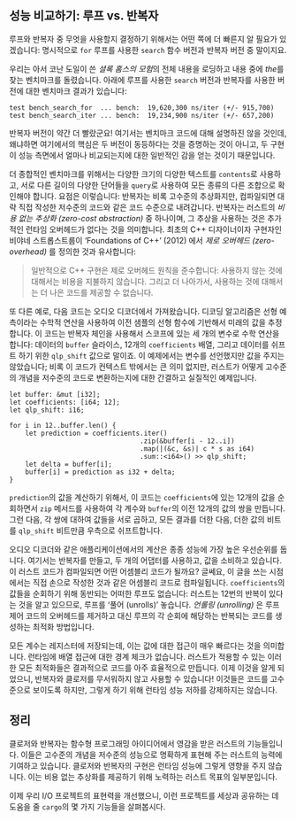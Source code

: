 ## 성능 비교하기: 루프 vs. 반복자

루프와 반복자 중 무엇을 사용할지 결정하기 위해서는 어떤 쪽에 더
빠른지 알 필요가 있겠습니다: 명시적으로 `for` 루프를 사용한 `search`
함수 버전과 반복자 버전 중 말이지요.

우리는 아서 코난 도일이 쓴 *셜록 홈스의 모험*의 전체
내용을 로딩하고 내용 중에 *the*를 찾는 벤치마크를 돌렸습니다.
아래에 루프를 사용한 `search` 버전과 반복자를 사용한 버전에
대한 벤치마크 결과가 있습니다:

```text
test bench_search_for  ... bench:  19,620,300 ns/iter (+/- 915,700)
test bench_search_iter ... bench:  19,234,900 ns/iter (+/- 657,200)
```

반복자 버전이 약간 더 빨랐군요! 여기서는 벤치마크 코드에 대해 설명하진 않을 것인데,
왜냐하면 여기에서의 핵심은 두 버전이 동등하다는 것을 증명하는 것이 아니고,
두 구현이 성능 측면에서 얼마나 비교되는지에 대한 일반적인 감을 얻는 것이기
때문입니다.

더 종합적인 벤치마크를 위해서는 다양한 크기의 다양한 텍스트를
`contents`로 사용하고, 서로 다른 길이의 다양한 단어들을 `query`로
사용하여 모든 종류의 다른 조합으로 확인해야 합니다. 요점은 이렇습니다:
반복자는 비록 고수준의 추상화지만, 컴파일되면 대략 직접 작성한 저수준의
코드와 같은 코드 수준으로 내려갑니다. 반복자는 러스트의 *비용 없는 추상화 (zero-cost abstraction)*
중 하나이며, 그 추상을 사용하는 것은 추가적인 런타임 오버헤드가
없다는 것을 의미합니다. 최초의 C++ 디자이너이자 구현자인 비야네 스트롭스트룹이
‘Foundations of C++’ (2012) 에서 *제로 오버헤드 (zero-overhead)* 를
정의한 것과 유사합니다:

> 일반적으로 C++ 구현은 제로 오버헤드 원칙을 준수합니다: 사용하지 않는 것에
> 대해서는 비용을 지불하지 않습니다. 그리고 더 나아가서, 사용하는 것에 대해서는
> 더 나은 코드를 제공할 수 없습니다.

또 다른 예로, 다음 코드는 오디오 디코더에서 가져왔습니다. 디코딩
알고리즘은 선형 예측이라는 수학적 연산을 사용하여 이전 샘플의 선형
함수에 기반해서 미래의 값을 추정합니다. 이 코드는 반복자 체인을
사용해서 스코프에 있는 세 개의 변수로 수학 연산을 합니다: 데이터의
`buffer` 슬라이스, 12개의 `coefficients` 배열, 그리고 데이터를
쉬프트 하기 위한 `qlp_shift` 값으로 말이죠. 이 예제에서는 변수를
선언했지만 값을 주지는 않았습니다; 비록 이 코드가 컨텍스트 밖에서는
큰 의미 없지만, 러스트가 어떻게 고수준의 개념을 저수준의 코드로
변환하는지에 대한 간결하고 실질적인 예제입니다.

```rust,ignore
let buffer: &mut [i32];
let coefficients: [i64; 12];
let qlp_shift: i16;

for i in 12..buffer.len() {
    let prediction = coefficients.iter()
                                 .zip(&buffer[i - 12..i])
                                 .map(|(&c, &s)| c * s as i64)
                                 .sum::<i64>() >> qlp_shift;
    let delta = buffer[i];
    buffer[i] = prediction as i32 + delta;
}
```

`prediction`의 값을 계산하기 위해서, 이 코드는 `coefficients`에 있는
12개의 값을 순회하면서 `zip` 메서드를 사용하여 각 계수와 `buffer`의 이전
12개의 값의 쌍을 만듭니다. 그런 다음, 각 쌍에 대하여 값들을 서로 곱하고,
모든 결과를 더한 다음, 더한 값의 비트를 `qlp_shift` 비트만큼 우측으로
쉬프트합니다.

오디오 디코더와 같은 애플리케이션에서의 계산은 종종 성능에 가장 높은 우선순위를
둡니다. 여기서는 반복자를 만들고, 두 개의 어댑터를 사용하고, 값을 소비하고
있습니다. 이 러스트 코드가 컴파일되면 어떤 어셈블리 코드가 될까요? 글쎄요,
이 글을 쓰는 시점에서는 직접 손으로 작성한 것과 같은 어셈블리 코드로 컴파일됩니다.
`coefficients`의 값들을 순회하기 위해 동반되는 어떠한 루프도 없습니다:
러스트는 12번의 반복이 있다는 것을 알고 있으므로, 루프를 ‘풀어 (unrolls)’
놓습니다. *언롤링 (unrolling)* 은 루프 제어 코드의 오버헤드를 제거하고
대신 루프의 각 순회에 해당하는 반복되는 코드를 생성하는 최적화
방법입니다.

모든 계수는 레지스터에 저장되는데, 이는 값에 대한 접근이 매우 빠르다는
것을 의미합니다. 런타임에 배열 접근에 대한 경계 체크가 없습니다.
러스트가 적용할 수 있는 이러한 모든 최적화들은 결과적으로 코드를
아주 효율적으로 만듭니다. 이제 이것을 알게 되었으니, 반복자와 클로저를
무서워하지 않고 사용할 수 있습니다! 이것들은 코드를 고수준으로 보이도록
하지만, 그렇게 하기 위해 런타임 성능 저하를 강제하지는 않습니다.

## 정리

클로저와 반복자는 함수형 프로그래밍 아이디어에서 영감을 받은 러스트의
기능들입니다. 이들은 고수준의 개념을 저수준의 성능으로 명확하게 표현해 주는
러스트의 능력에 기여하고 있습니다. 클로저와 반복자의 구현은 런타임 성능에
그렇게 영향을 주지 않습니다. 이는 비용 없는 추상화를 제공하기 위해 노력하는
러스트 목표의 일부분입니다.

이제 우리 I/O 프로젝트의 표현력을 개선했으니, 이런 프로젝트를
세상과 공유하는 데 도움을 줄 `cargo`의 몇 가지 기능들을
살펴봅시다.
